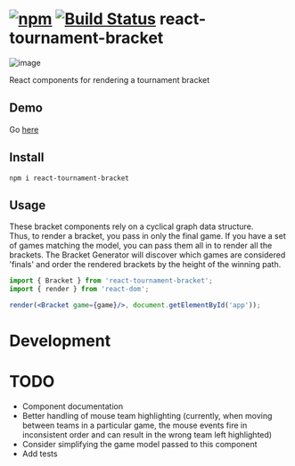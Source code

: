 # [![npm](https://img.shields.io/npm/v/react-tournament-bracket.svg)](https://www.npmjs.com/package/react-tournament-bracket) [![Build Status](https://travis-ci.org/moodysalem/react-tournament-bracket.svg?branch=gh-pages)](https://travis-ci.org/moodysalem/react-tournament-bracket) react-tournament-bracket
![image](http://i.imgur.com/M3nJsRF.png "Example Bracket")

React components for rendering a tournament bracket

## Demo
Go [here](https://moodysalem.github.io/react-tournament-bracket/)

## Install
```
npm i react-tournament-bracket 
```

## Usage
These bracket components rely on a cyclical graph data structure.   
Thus, to render a bracket, you pass in only the final game.
If you have a set of games matching the model, you can pass them all in
to render all the brackets. The Bracket Generator will discover which games
are considered 'finals' and order the rendered brackets by the height of the
winning path.

```jsx
import { Bracket } from 'react-tournament-bracket';
import { render } from 'react-dom';

render(<Bracket game={game}/>, document.getElementById('app'));
```

# Development

# TODO
* Component documentation
* Better handling of mouse team highlighting (currently, when moving between teams in a particular game, the mouse events fire in inconsistent order and can result in the wrong team left highlighted)
* Consider simplifying the game model passed to this component
* Add tests
